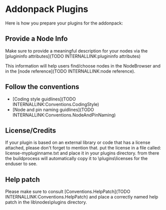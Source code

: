 # Addonpack Plugins
Here is how you prepare your plugins for the addonpack:  

## Provide a Node Info
Make sure to provide a meaningful description for your nodes via the [plugininfo attributes](TODO INTERNALLINK:plugininfo attributes)  

This information will help users find/choose nodes in the NodeBrowser and in the [node reference](TODO INTERNALLINK:node reference).  

## Follow the conventions
* [Coding style guidlines](TODO INTERNALLINK:Conventions.CodingStyle)  
* [Node and pin naming guidlines](TODO INTERNALLINK:Conventions.NodeAndPinNaming)  

## License/Credits
If your plugin is based on an external library or code that has a license attached, please don't forget to mention that. put the license in a file called:  
 license-mypluginname.txt 
and place it in your plugins directory. from there the buildprocess will automatically copy it to \plugins\licenses for the enduser to see.  

## Help patch
Please make sure to consult [Conventions.HelpPatch](TODO INTERNALLINK:Conventions.HelpPatch) and place a correctly named help patch in the lib\nodes\plugins directory.   
